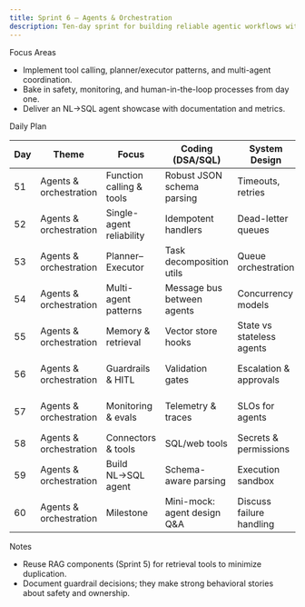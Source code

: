 ```yaml
---
title: Sprint 6 — Agents & Orchestration
description: Ten-day sprint for building reliable agentic workflows with guardrails and evaluation.
---
```


Focus Areas

- Implement tool calling, planner/executor patterns, and multi-agent coordination.
- Bake in safety, monitoring, and human-in-the-loop processes from day one.
- Deliver an NL→SQL agent showcase with documentation and metrics.

Daily Plan

| Day | Theme | Focus | Coding (DSA/SQL) | System Design | ML/LLM | Build/Project | Behavioral/Portfolio | Checkpoint |
| --- | --- | --- | --- | --- | --- | --- | --- | --- |
| 51 | Agents & orchestration | Function calling & tools | Robust JSON schema parsing | Timeouts, retries | Tool selection prompts | Tool spec library | STAR: added automation safely | — |
| 52 | Agents & orchestration | Single-agent reliability | Idempotent handlers | Dead-letter queues | Self-check prompting | Failure catalog | STAR: handling failures | — |
| 53 | Agents & orchestration | Planner–Executor | Task decomposition utils | Queue orchestration | Reflection/critic loops | Plan/exec scaffold | STAR: unblocking teams | — |
| 54 | Agents & orchestration | Multi-agent patterns | Message bus between agents | Concurrency models | Roles & memory | LangGraph-style DAG | STAR: scaling complexity | — |
| 55 | Agents & orchestration | Memory & retrieval | Vector store hooks | State vs stateless agents | Recall strategies | Agent memory module | Explain design rationale | — |
| 56 | Agents & orchestration | Guardrails & HITL | Validation gates | Escalation & approvals | Toxicity/safety checks (conceptual) | HITL workflow | STAR: compliance & safety | — |
| 57 | Agents & orchestration | Monitoring & evals | Telemetry & traces | SLOs for agents | Task success metrics | Eval dashboard v2 | STAR: data-driven decisions | — |
| 58 | Agents & orchestration | Connectors & tools | SQL/web tools | Secrets & permissions | Prompt routing | Tool catalog | Explain least-privilege | — |
| 59 | Agents & orchestration | Build NL→SQL agent | Schema-aware parsing | Execution sandbox | Schema linking tactics | Ship NL→SQL MVP | Record demo | — |
| 60 | Agents & orchestration | Milestone | Mini-mock: agent design Q&A | Discuss failure handling | Show eval numbers | Publish agent README | Peer review | Milestone 6 |

Notes

- Reuse RAG components (Sprint 5) for retrieval tools to minimize duplication.
- Document guardrail decisions; they make strong behavioral stories about safety and ownership.
